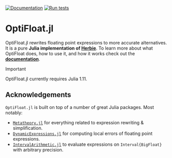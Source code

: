 [![Documentation](https://github.com/nmheim/OptiFloat.jl/actions/workflows/documenter.yml/badge.svg)](https://github.com/nmheim/OptiFloat.jl/actions/workflows/documenter.yml)
[![Run tests](https://github.com/nmheim/OptiFloat.jl/actions/workflows/runtests.yml/badge.svg)](https://github.com/nmheim/OptiFloat.jl/actions/workflows/runtests.yml)

# OptiFloat.jl

OptiFloat.jl rewrites floating point expressions to more accurate alternatives.
It is a pure **Julia implementation of [Herbie](https://herbie.uwplse.org/)**.
To learn more about what OptiFloat does, how to use it, and how it works check out the [**documentation**](https://nmheim.github.io/OptiFloat.jl/).

> [!IMPORTANT]
> OptiFloat.jl currently requires Julia 1.11.

## Acknowledgements

`OptiFloat.jl` is built on top of a number of great Julia packages. Most notably:

- [`Metatheory.jl`](https://github.com/JuliaSymbolics/Metatheory.jl) for everything related to expression rewriting & simplification.
- [`DynamicExpressions.jl`](https://github.com/SymbolicML/DynamicExpressions.jl) for computing local errors of floating point expressions.
- [`IntervalArithmetic.jl`](https://github.com/JuliaIntervals/IntervalArithmetic.jl) to evaluate expressions on `Interval{BigFloat}` with arbitrary precision.
